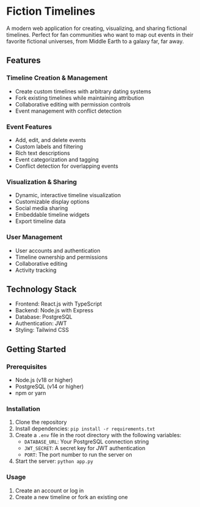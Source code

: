 # Fiction Timelines

A modern web application for creating, visualizing, and sharing fictional timelines. Perfect for fan communities who want to map out events in their favorite fictional universes, from Middle Earth to a galaxy far, far away.

## Features

### Timeline Creation & Management
- Create custom timelines with arbitrary dating systems
- Fork existing timelines while maintaining attribution
- Collaborative editing with permission controls
- Event management with conflict detection

### Event Features
- Add, edit, and delete events
- Custom labels and filtering
- Rich text descriptions
- Event categorization and tagging
- Conflict detection for overlapping events

### Visualization & Sharing
- Dynamic, interactive timeline visualization
- Customizable display options
- Social media sharing
- Embeddable timeline widgets
- Export timeline data

### User Management
- User accounts and authentication
- Timeline ownership and permissions
- Collaborative editing
- Activity tracking

## Technology Stack

- Frontend: React.js with TypeScript
- Backend: Node.js with Express
- Database: PostgreSQL
- Authentication: JWT
- Styling: Tailwind CSS

## Getting Started

### Prerequisites
- Node.js (v18 or higher)
- PostgreSQL (v14 or higher)
- npm or yarn

### Installation

1. Clone the repository
2. Install dependencies: `pip install -r requirements.txt`
3. Create a `.env` file in the root directory with the following variables:
    - `DATABASE_URL`: Your PostgreSQL connection string
    - `JWT_SECRET`: A secret key for JWT authentication
    - `PORT`: The port number to run the server on
4. Start the server: `python app.py`

### Usage

1. Create an account or log in
2. Create a new timeline or fork an existing one


